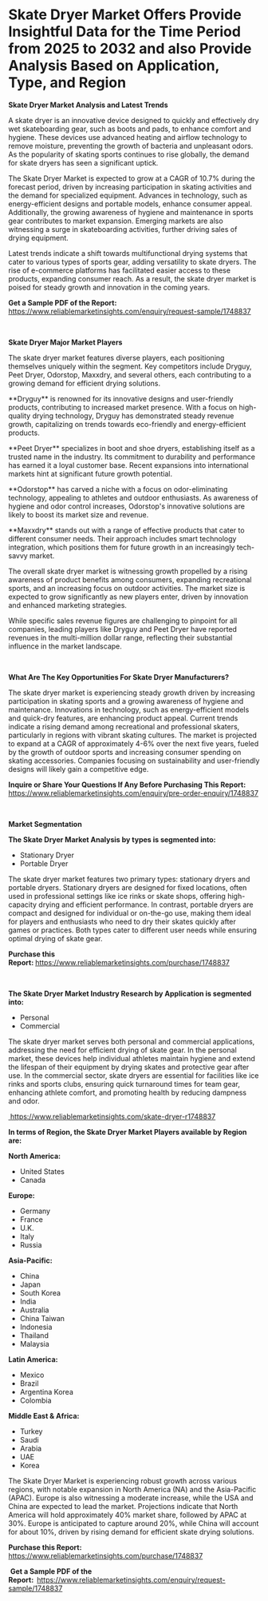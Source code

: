 <p><h1>Skate Dryer Market Offers Provide Insightful Data for the Time Period from 2025 to 2032 and also Provide Analysis Based on Application, Type, and Region</h1></p><p><strong>Skate Dryer Market Analysis and Latest Trends</strong></p>
<p><p>A skate dryer is an innovative device designed to quickly and effectively dry wet skateboarding gear, such as boots and pads, to enhance comfort and hygiene. These devices use advanced heating and airflow technology to remove moisture, preventing the growth of bacteria and unpleasant odors. As the popularity of skating sports continues to rise globally, the demand for skate dryers has seen a significant uptick.</p><p>The Skate Dryer Market is expected to grow at a CAGR of 10.7% during the forecast period, driven by increasing participation in skating activities and the demand for specialized equipment. Advances in technology, such as energy-efficient designs and portable models, enhance consumer appeal. Additionally, the growing awareness of hygiene and maintenance in sports gear contributes to market expansion. Emerging markets are also witnessing a surge in skateboarding activities, further driving sales of drying equipment. </p><p>Latest trends indicate a shift towards multifunctional drying systems that cater to various types of sports gear, adding versatility to skate dryers. The rise of e-commerce platforms has facilitated easier access to these products, expanding consumer reach. As a result, the skate dryer market is poised for steady growth and innovation in the coming years.</p></p>
<p><strong>Get a Sample PDF of the Report:&nbsp;</strong> <a href="https://www.reliablemarketinsights.com/enquiry/request-sample/1748837?utm_campaign=3648&utm_medium=2&utm_source=Github&utm_content=ia&utm_term=18042025&utm_id=skate-dryer">https://www.reliablemarketinsights.com/enquiry/request-sample/1748837</a></p>
<p>&nbsp;</p>
<p><strong>Skate Dryer Major Market Players</strong></p>
<p><p>The skate dryer market features diverse players, each positioning themselves uniquely within the segment. Key competitors include Dryguy, Peet Dryer, Odorstop, Maxxdry, and several others, each contributing to a growing demand for efficient drying solutions.</p><p>**Dryguy** is renowned for its innovative designs and user-friendly products, contributing to increased market presence. With a focus on high-quality drying technology, Dryguy has demonstrated steady revenue growth, capitalizing on trends towards eco-friendly and energy-efficient products. </p><p>**Peet Dryer** specializes in boot and shoe dryers, establishing itself as a trusted name in the industry. Its commitment to durability and performance has earned it a loyal customer base. Recent expansions into international markets hint at significant future growth potential.</p><p>**Odorstop** has carved a niche with a focus on odor-eliminating technology, appealing to athletes and outdoor enthusiasts. As awareness of hygiene and odor control increases, Odorstop's innovative solutions are likely to boost its market size and revenue.</p><p>**Maxxdry** stands out with a range of effective products that cater to different consumer needs. Their approach includes smart technology integration, which positions them for future growth in an increasingly tech-savvy market.</p><p>The overall skate dryer market is witnessing growth propelled by a rising awareness of product benefits among consumers, expanding recreational sports, and an increasing focus on outdoor activities. The market size is expected to grow significantly as new players enter, driven by innovation and enhanced marketing strategies.</p><p>While specific sales revenue figures are challenging to pinpoint for all companies, leading players like Dryguy and Peet Dryer have reported revenues in the multi-million dollar range, reflecting their substantial influence in the market landscape.</p></p>
<p>&nbsp;</p>
<p><strong>What Are The Key Opportunities For Skate Dryer Manufacturers?</strong></p>
<p><p>The skate dryer market is experiencing steady growth driven by increasing participation in skating sports and a growing awareness of hygiene and maintenance. Innovations in technology, such as energy-efficient models and quick-dry features, are enhancing product appeal. Current trends indicate a rising demand among recreational and professional skaters, particularly in regions with vibrant skating cultures. The market is projected to expand at a CAGR of approximately 4-6% over the next five years, fueled by the growth of outdoor sports and increasing consumer spending on skating accessories. Companies focusing on sustainability and user-friendly designs will likely gain a competitive edge.</p></p>
<p><strong>Inquire or Share Your Questions If Any Before Purchasing This Report:</strong> <a href="https://www.reliablemarketinsights.com/enquiry/pre-order-enquiry/1748837?utm_campaign=3648&utm_medium=2&utm_source=Github&utm_content=ia&utm_term=18042025&utm_id=skate-dryer">https://www.reliablemarketinsights.com/enquiry/pre-order-enquiry/1748837</a></p>
<p>&nbsp;</p>
<p><strong>Market Segmentation</strong></p>
<p><strong>The Skate Dryer Market Analysis by types is segmented into:</strong></p>
<p><ul><li>Stationary Dryer</li><li>Portable Dryer</li></ul></p>
<p><p>The skate dryer market features two primary types: stationary dryers and portable dryers. Stationary dryers are designed for fixed locations, often used in professional settings like ice rinks or skate shops, offering high-capacity drying and efficient performance. In contrast, portable dryers are compact and designed for individual or on-the-go use, making them ideal for players and enthusiasts who need to dry their skates quickly after games or practices. Both types cater to different user needs while ensuring optimal drying of skate gear.</p></p>
<p><strong>Purchase this Report:&nbsp;</strong><a href="https://www.reliablemarketinsights.com/purchase/1748837?utm_campaign=3648&utm_medium=2&utm_source=Github&utm_content=ia&utm_term=18042025&utm_id=skate-dryer">https://www.reliablemarketinsights.com/purchase/1748837</a></p>
<p>&nbsp;</p>
<p><strong>The Skate Dryer Market Industry Research by Application is segmented into:</strong></p>
<p><ul><li>Personal</li><li>Commercial</li></ul></p>
<p><p>The skate dryer market serves both personal and commercial applications, addressing the need for efficient drying of skate gear. In the personal market, these devices help individual athletes maintain hygiene and extend the lifespan of their equipment by drying skates and protective gear after use. In the commercial sector, skate dryers are essential for facilities like ice rinks and sports clubs, ensuring quick turnaround times for team gear, enhancing athlete comfort, and promoting health by reducing dampness and odor.</p></p>
<p><a href="https://www.reliablemarketinsights.com/skate-dryer-r1748837?utm_campaign=3648&utm_medium=2&utm_source=Github&utm_content=ia&utm_term=18042025&utm_id=skate-dryer">&nbsp;https://www.reliablemarketinsights.com/skate-dryer-r1748837</a></p>
<p><strong>In terms of Region, the Skate Dryer Market Players available by Region are:</strong></p>
<p>
    <p> <strong> North America: </strong>
        <ul>
            <li>United States</li>
            <li>Canada</li>
        </ul>
        </p> 
    <p> <strong> Europe: </strong>
        <ul>
            <li>Germany</li>
            <li>France</li>
            <li>U.K.</li>
            <li>Italy</li>
            <li>Russia</li>
        </ul>
        </p> 
    <p> <strong> Asia-Pacific: </strong>
        <ul>
            <li>China</li>
            <li>Japan</li>
            <li>South Korea</li>
            <li>India</li>
            <li>Australia</li>
            <li>China Taiwan</li>
            <li>Indonesia</li>
            <li>Thailand</li>
            <li>Malaysia</li>
        </ul>
        </p> 
    <p> <strong> Latin America: </strong>
        <ul>
            <li>Mexico</li>
            <li>Brazil</li>
            <li>Argentina Korea</li>
            <li>Colombia</li>
        </ul>
        </p> 
    <p> <strong> Middle East & Africa: </strong>
        <ul>
            <li>Turkey</li>
            <li>Saudi</li>
            <li>Arabia</li>
            <li>UAE</li>
            <li>Korea</li>
        </ul>
    </p>
    </p>
<p><p>The Skate Dryer Market is experiencing robust growth across various regions, with notable expansion in North America (NA) and the Asia-Pacific (APAC). Europe is also witnessing a moderate increase, while the USA and China are expected to lead the market. Projections indicate that North America will hold approximately 40% market share, followed by APAC at 30%. Europe is anticipated to capture around 20%, while China will account for about 10%, driven by rising demand for efficient skate drying solutions.</p></p>
<p><strong>Purchase this Report: </strong><a href="https://www.reliablemarketinsights.com/purchase/1748837?utm_campaign=3648&utm_medium=2&utm_source=Github&utm_content=ia&utm_term=18042025&utm_id=skate-dryer">https://www.reliablemarketinsights.com/purchase/1748837</a></p>
<p>&nbsp;<strong>Get a Sample PDF of the Report:&nbsp;&nbsp;</strong><a href="https://www.reliablemarketinsights.com/enquiry/request-sample/1748837?utm_campaign=3648&utm_medium=2&utm_source=Github&utm_content=ia&utm_term=18042025&utm_id=skate-dryer">https://www.reliablemarketinsights.com/enquiry/request-sample/1748837</a></p>
<p><strong></strong></p>
<p><p></p><p></p><p></p></p>